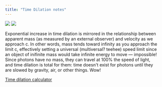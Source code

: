 ```yaml
---
title: "Time Dilation notes"
---
```

![](dilationeqn.jpg)
![](dilationgraph.jpg)

Exponential increase in time dilation is mirrored in the relationship between apparent mass (as measured by an external observer) and velocity as we approach c. In other words, mass tends toward infinity as you approach the limit c, effectively setting a universal (multiversal? teehee) speed limit since an object of inifinite mass would take infinite energy to move — impossible\! Since photons have no mass, they can travel at 100% the speed of light, and time dilation is total for them: time doesn't exist for photons until they are slowed by gravity, air, or other things. Wow\!

[Time dilation calculator](https://www.emc2-explained.info/Dilation-Calc/)
